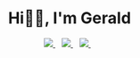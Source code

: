 <h1 align="center">Hi👋🏼, I'm Gerald</h1>
<p align='center'>
  <a href="https://twitter.com/geraldelorm">
    <img src="https://img.shields.io/badge/twitter-%231DA1F2.svg?&style=for-the-badge&logo=twitter&logoColor=white" />
  </a>&nbsp;&nbsp;
  <a href="mailto:gerald.elorm.gbagbe@gmail.com">
    <img src="https://img.shields.io/badge/email-%23D14836.svg?&style=for-the-badge&logo=gmail&logoColor=white" />
  </a>&nbsp;&nbsp;
  <a href="https://www.linkedin.com/in/geraldelorm/">
    <img src="https://img.shields.io/badge/linkedin-%230077B5.svg?&style=for-the-badge&logo=linkedin&logoColor=white" />
  </a>&nbsp;&nbsp;
  <!-- <a href="https://geraldelorm.tech">
    <img src="https://img.shields.io/badge/Website-46a2f1.svg?&style=for-the-badge&logo=Google-Chrome&logoColor=white" />
  </a>&nbsp;&nbsp; --> 
</p> 
<!-- <p align = "center">
  <img src="https://komarev.com/ghpvc/?username=geraldelorm"> 
</p> --> 
<!-- ----------------------------------------------------------------------------------------------------- -->

<!-- - 👨🏽‍💻 Currently working as a freelance UI/UX designer and web developer. 
- 🔭 I’m currently working on personal projects as well -->
<!-- - 💬 Ask me about tech, software engineering and music
- 🤝 Open for collaborations on projects 
- 🏀 Fun fact: I enjoy playing basketball and flying drones -->
 <!-- - 🌱 I’m currently learning Bloc as a state management
- 👯 I’m looking to collaborate on flutter or dart projects -->

<!-- ------------------------------------------------------------------------------------ -->

<!-- <details open> 
  <summary> 😇 <b>My Github Stats</b>: </summary>
<br>
<p align = "center">
  <img src = "https://github-readme-stats.vercel.app/api?username=geraldelorm&show_icons=true&theme=light&line_height=33">
  
  <p align="center"> <img src="https://komarev.com/ghpvc/?username=geraldelorm" alt="geraldelorm" /> </p>
</p>
<!-- <p align = "center"> 
  <img src = "https://github-readme-stats.vercel.app/api/top-langs/?username=geraldelorm&hide=html,visualbasicless&theme=dark&layout=compact&line_height=33">
</p> --> 
<!-- </details> -->
